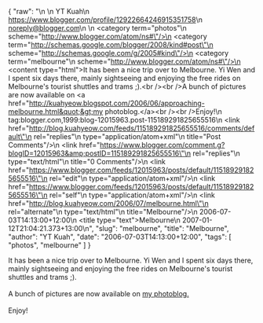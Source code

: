 {
  "raw": "<entry>\n  <author>\n    <name>YT Kuah</name>\n    <uri>https://www.blogger.com/profile/12922664246915351758</uri>\n    <email>noreply@blogger.com</email>\n  </author>\n  <category term=\"photos\"\n    scheme=\"http://www.blogger.com/atom/ns#\"/>\n  <category term=\"http://schemas.google.com/blogger/2008/kind#post\"\n    scheme=\"http://schemas.google.com/g/2005#kind\"/>\n  <category term=\"melbourne\"\n    scheme=\"http://www.blogger.com/atom/ns#\"/>\n  <content type=\"html\">It has been a nice trip over to Melbourne. Yi Wen and I spent six days there, mainly sightseeing and enjoying the free rides on Melbourne's tourist shuttles and trams ;).&lt;br /&gt;&lt;br /&gt;A bunch of pictures are now available on &lt;a href=&quot;http://kuahyeow.blogspot.com/2006/06/approaching-melbourne.html&quot;&gt;my photoblog.&lt;/a&gt;&lt;br /&gt;&lt;br /&gt;Enjoy!</content>\n  <id>tag:blogger.com,1999:blog-12015963.post-115189291825655516</id>\n  <link href=\"http://blog.kuahyeow.com/feeds/115189291825655516/comments/default\"\n    rel=\"replies\"\n    type=\"application/atom+xml\"\n    title=\"Post Comments\"/>\n  <link href=\"https://www.blogger.com/comment.g?blogID=12015963&amp;postID=115189291825655516\"\n    rel=\"replies\"\n    type=\"text/html\"\n    title=\"0 Comments\"/>\n  <link href=\"https://www.blogger.com/feeds/12015963/posts/default/115189291825655516\"\n    rel=\"edit\"\n    type=\"application/atom+xml\"/>\n  <link href=\"https://www.blogger.com/feeds/12015963/posts/default/115189291825655516\"\n    rel=\"self\"\n    type=\"application/atom+xml\"/>\n  <link href=\"http://blog.kuahyeow.com/2006/07/melbourne.html\"\n    rel=\"alternate\"\n    type=\"text/html\"\n    title=\"Melbourne\"/>\n  <published>2006-07-03T14:13:00+12:00</published>\n  <title type=\"text\">Melbourne</title>\n  <updated>2007-01-12T21:04:21.373+13:00</updated>\n</entry>",
  "slug": "melbourne",
  "title": "Melbourne",
  "author": "YT Kuah",
  "date": "2006-07-03T14:13:00+12:00",
  "tags": [
    "photos",
    "melbourne"
  ]
}

It has been a nice trip over to Melbourne. Yi Wen and I spent six days there, mainly sightseeing and enjoying the free rides on Melbourne's tourist shuttles and trams ;).<br /><br />A bunch of pictures are now available on <a href="http://kuahyeow.blogspot.com/2006/06/approaching-melbourne.html">my photoblog.</a><br /><br />Enjoy!
